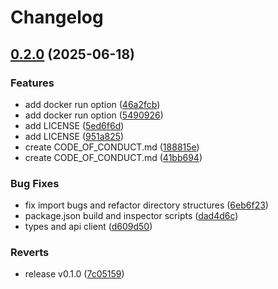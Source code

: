 # Changelog

## [0.2.0](https://github.com/gmo-internet/priv_conoha_vps_mcp/compare/v0.1.0...v0.2.0) (2025-06-18)


### Features

* add docker run option ([46a2fcb](https://github.com/gmo-internet/priv_conoha_vps_mcp/commit/46a2fcb50d1aeaa0b73557a3fce28fdc52c52f17))
* add docker run option ([5490926](https://github.com/gmo-internet/priv_conoha_vps_mcp/commit/549092684d0cd9e99d0849d6d4e35611aed0b8b7))
* add LICENSE ([5ed6f6d](https://github.com/gmo-internet/priv_conoha_vps_mcp/commit/5ed6f6da32a7bc2d6a5123741d9535b3bb333e4e))
* add LICENSE ([951a825](https://github.com/gmo-internet/priv_conoha_vps_mcp/commit/951a825e3c76639625b1ddabfb5fbb433d471dba))
* create CODE_OF_CONDUCT.md ([188815e](https://github.com/gmo-internet/priv_conoha_vps_mcp/commit/188815e721e5613ef922d46fbf273285ec788137))
* create CODE_OF_CONDUCT.md ([41bb694](https://github.com/gmo-internet/priv_conoha_vps_mcp/commit/41bb69453e3409189ea8cdae762521d5875b45b1))


### Bug Fixes

* fix import bugs and refactor directory structures ([6eb6f23](https://github.com/gmo-internet/priv_conoha_vps_mcp/commit/6eb6f23007be28fa71894d76ecc533b8210c81b2))
* package.json build and inspector scripts ([dad4d6c](https://github.com/gmo-internet/priv_conoha_vps_mcp/commit/dad4d6c73ac6711e31fd007647b45d81525dbfa0))
* types and api client ([d609d50](https://github.com/gmo-internet/priv_conoha_vps_mcp/commit/d609d50f11761a242977510f27cc1d8873eb8349))


### Reverts

* release v0.1.0 ([7c05159](https://github.com/gmo-internet/priv_conoha_vps_mcp/commit/7c051596c544decfac077554b0948942580c8c3d))
